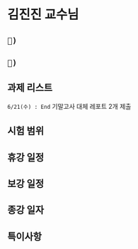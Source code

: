 # 김진진 교수님

## `📱) `

## `📩) `

## 과제 리스트

`6/21(수) : End` 기말고사 대체 레포트 2개 제출

## 시험 범위

## 휴강 일정

## 보강 일정

## 종강 일자

## 특이사항
